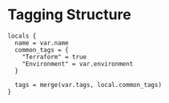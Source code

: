 # Tagging Structure 


```hcl
locals {
  name = var.name
  common_tags = {
    "Terraform" = true
    "Environment" = var.environment
  }

  tags = merge(var.tags, local.common_tags)
}
```